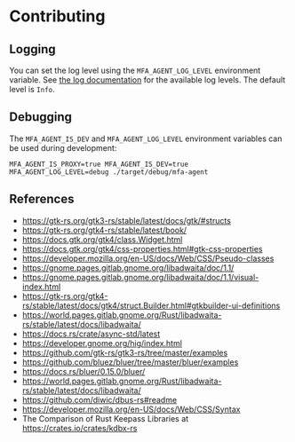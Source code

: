 # Contributing

## Logging

You can set the log level using the `MFA_AGENT_LOG_LEVEL` environment variable.
See [the log documentation](https://docs.rs/log/0.4.11/log/enum.LevelFilter.html) for the available log levels.
The default level is `Info`.

## Debugging
The `MFA_AGENT_IS_DEV` and `MFA_AGENT_LOG_LEVEL` environment variables can be used during
development:

```
MFA_AGENT_IS_PROXY=true MFA_AGENT_IS_DEV=true MFA_AGENT_LOG_LEVEL=debug ./target/debug/mfa-agent
```

## References
* https://gtk-rs.org/gtk3-rs/stable/latest/docs/gtk/#structs
* https://gtk-rs.org/gtk4-rs/stable/latest/book/
* https://docs.gtk.org/gtk4/class.Widget.html
* https://docs.gtk.org/gtk4/css-properties.html#gtk-css-properties
* https://developer.mozilla.org/en-US/docs/Web/CSS/Pseudo-classes
* https://gnome.pages.gitlab.gnome.org/libadwaita/doc/1.1/
* https://gnome.pages.gitlab.gnome.org/libadwaita/doc/1.1/visual-index.html
* https://gtk-rs.org/gtk4-rs/stable/latest/docs/gtk4/struct.Builder.html#gtkbuilder-ui-definitions
* https://world.pages.gitlab.gnome.org/Rust/libadwaita-rs/stable/latest/docs/libadwaita/
* https://docs.rs/crate/async-std/latest
* https://developer.gnome.org/hig/index.html
* https://github.com/gtk-rs/gtk3-rs/tree/master/examples
* https://github.com/bluez/bluer/tree/master/bluer/examples
* https://docs.rs/bluer/0.15.0/bluer/
* https://world.pages.gitlab.gnome.org/Rust/libadwaita-rs/stable/latest/docs/libadwaita/
* https://github.com/diwic/dbus-rs#readme
* https://developer.mozilla.org/en-US/docs/Web/CSS/Syntax
* The Comparison of Rust Keepass Libraries at https://crates.io/crates/kdbx-rs
